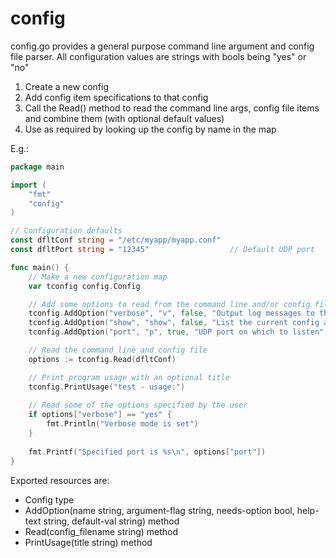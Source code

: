 # config
config.go provides a general purpose command line argument and config file parser. All configuration values are strings with bools being 
"yes" or "no"

1. Create a new config
2. Add config item specifications to that config
3. Call the Read() method to read the command line args, config file items and combine them (with optional default values)
4. Use as required by looking up the config by name in the map

E.g.:
```go
package main

import ( 
	"fmt"
	"config"
)

// Configuration defaults
const dfltConf string = "/etc/myapp/myapp.conf"
const dfltPort string = "12345"                  // Default UDP port

func main() {
	// Make a new configuration map
	var tconfig config.Config

	// Add some options to read from the command line and/or config file
	tconfig.AddOption("verbose", "v", false, "Output log messages to the console", "no")
	tconfig.AddOption("show", "show", false, "List the current config and exit", "no")
	tconfig.AddOption("port", "p", true, "UDP port on which to listen", dfltPort)

	// Read the command line and config file
	options := tconfig.Read(dfltConf)

	// Print program usage with an optional title
	tconfig.PrintUsage("test - usage:")
	
	// Read some of the options specified by the user
	if options["verbose"] == "yes" {
	    fmt.Println("Verbose mode is set")
	}
	
	fmt.Printf("Specified port is %s\n", options["port"])
}
```

Exported resources are:
* Config type
* AddOption(name string, argument-flag string, needs-option bool, help-text string, default-val string) method
* Read(config_filename string) method
* PrintUsage(title string) method
